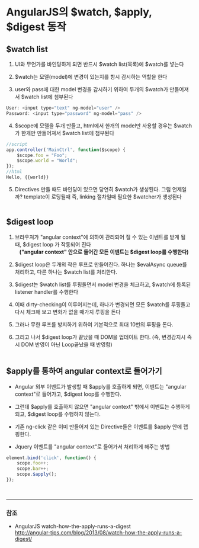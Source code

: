 # AngularJS의 $watch, $apply, $digest 동작

## $watch list

1) UI와 무언가를 바인딩하게 되면 반드시 $watch list(목록)에 $watch를 넣는다  

2) $watch는 모델(model)에 변경이 있는지를 항시 감시하는 역할을 한다

3) user와 pass에 대한 model 변경을 감시하기 위하여 두개의 $watch가 만들어져서 $watch list에 첨부된다

```js
User: <input type="text" ng-model="user" />
Password: <input type="password" ng-model="pass" />
```

4) $scope에 모델을 두개 만들고, html에서 한개의 model만 사용할 경우는 $watch가 한개만 만들어져서 $watch list에 첨부된다 

```js
//script
app.controller('MainCtrl', function($scope) {
    $scope.foo = "Foo";
    $scope.world = "World";
});
//html
Hello, {{world}}
``` 

5) Directives 만들 때도 바인딩이 있으면 당연히 $watch가 생성된다. 그럼 언제일까? template이 로딩될때 즉, linking 절차일때 필요한 $watcher가 생성된다 
<br><br>

## $digest loop

1) 브라우져가 "angular context"에 의하여 관리되어 질 수 있는 이벤트를 받게 될 때, $digest loop 가 작동되어 진다<br>
&nbsp;&nbsp; **("angular context" 안으로 들어간 모든 이벤트는 $digest loop를 수행한다)**

2) $digest loop은 두개의 작은 루프로 만들어진다. 하나는 $evalAsync queue를 처리하고, 다른 하나는 $watch list를 처리한다.

3) $digest는 $watch list를 루핑돌면서 model 변경을 체크하고, $watch에 등록된 listener handler를 수행한다

4) 이때 dirty-checking이 이루어지는데, 하나가 변경되면 모든 $watch를 루핑돌고 다시 체크해 보고 변화가 없을 때가지 루핑을 돈다

5) 그러나 무한 루프를 방지하기 위하여 기본적으로 최대 10번의 루핑을 돈다.

6) 그리고 나서 $digest loop가 끝났을 때 DOM을 업데이트 한다. (즉, 변경감지시 즉시 DOM 반영이 아닌 Loop끝났을 때 반영함) 
<br><br>

## $apply를 통하여 angular context로 들어가기

* Angular 외부 이벤트가 발생할 때 $apply를 호출하게 되면, 이벤트는 "angular context"로 들어가고, $digest loop를 수행한다.

* 그런데 $apply를 호출하지 않으면 "angular context" 밖에서 이벤트는 수행하게 되고, $digest loop를 수행하지 않는다.

* 기존 ng-click 같은 이미 만들어져 있는 Directive들은 이벤트를 $apply 안에 랩핑한다.

* Jquery 이벤트를 "angular context"로 들어가서 처리하게 해주는 방법

```js
element.bind('click', function() {
    scope.foo++;
    scope.bar++;
    scope.$apply();
});
```

<br>

***

### 참조
 * AngularJS watch-how-the-apply-runs-a-digest<br>
<http://angular-tips.com/blog/2013/08/watch-how-the-apply-runs-a-digest/>   